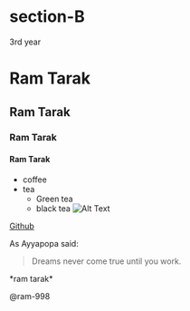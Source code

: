 # section-B
3rd year

# Ram Tarak
## Ram Tarak
### Ram Tarak
#### Ram Tarak

* coffee
* tea
  * Green tea
  * black tea
![Alt Text](https://assets.telegraphindia.com/telegraph/2021/Mar/1616346128_22spors_2c.jpg)


[Github](https://www.google.com/)

As Ayyapopa said:

>Dreams never come true
>until you work.
>

\*ram tarak\*

@ram-998
